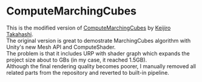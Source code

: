ComputeMarchingCubes
====================

This is the modified version of [ComputeMarchingCubes](https://github.com/keijiro/ComputeMarchingCubes) by [Keijiro Takahashi](https://github.com/keijiro/).  
The original version is great to demostrate MarchingCubes algorithm with Unity's new Mesh API and ComputeShader.  
The problem is that it includes URP with shader graph which expands the project size about to GBs (in my case, it reached 1.5GB).  
Although the final rendering quality becomes poorer, I manually removed all related parts from the repository and reverted to built-in pipeline.  
